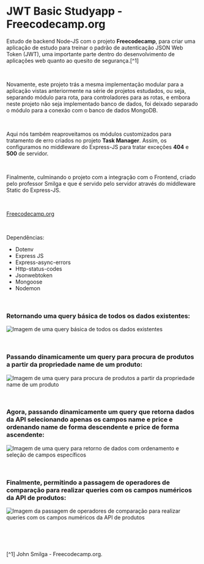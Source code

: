 # JWT Basic Studyapp - Freecodecamp.org


Estudo de backend Node-JS com o projeto **Freecodecamp**, para criar uma aplicação de estudo para treinar o padrão de autenticação JSON Web Token (JWT), uma importante parte dentro do desenvolvimento de aplicações web quanto ao quesito de segurança.[^1]


<br />




Novamente, este projeto trás a mesma implementação modular para a aplicação vistas anteriormente na série de projetos estudados, ou seja, separando módulo para rota, para controladores para as rotas, e embora neste projeto não seja implementado banco de dados, foi deixado separado o módulo para a conexão com o banco de dados MongoDB.


<br />

Aqui nós também reaproveitamos os módulos customizados para tratamento de erro criados no projeto **Task Manager**. Assim, os configuramos no middleware do Express-JS para tratar exceções **404** e **500** de servidor.

<br />

Finalmente, culminando o projeto com a integração com o Frontend, criado pelo professor Smilga e que é servido pelo servidor através do middleware Static do Express-JS.



<br />

[Freecodecamp.org](https://www.freecodecamp.org/learn/back-end-development-and-apis/)



<br />


Dependências:

- Dotenv
- Express JS
- Express-async-errors
- Http-status-codes
- Jsonwebtoken
- Mongoose
- Nodemon


<br />

### Retornando uma query básica de todos os dados existentes:              
![Imagem de uma query básica de todos os dados existentes](/public/images/)



<br />

### Passando dinamicamente um query para procura de produtos a partir da propriedade **name** de um produto:                
![Imagem de uma query para procura de produtos a partir da propriedade **name** de um produto](/public/images/)




<br />

### Agora, passando dinamicamente um query que retorna dados da API selecionando apenas os campos **name** e **price** e ordenando **name** de forma descendente e **price** de forma ascendente:                
![Imagem de uma query para retorno de dados com ordenamento e seleção de campos específicos](/public/images/)





<br />

### Finalmente, permitindo a passagem de operadores de comparação para realizar queries com os campos numéricos da API de produtos:                
![Imagem da passagem de operadores de comparação para realizar queries com os campos numéricos da API de produtos](/public/images/)



<br />




<br />
<br />

[^1] John Smilga - Freecodecamp.org.






